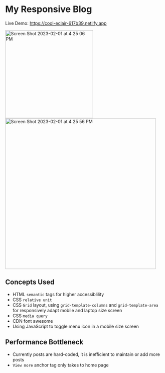 # My Responsive Blog 

Live Demo: https://cool-eclair-617b39.netlify.app

<p>
<img width="280" alt="Screen Shot 2023-02-01 at 4 25 06 PM" src="https://user-images.githubusercontent.com/75557717/216200445-f2172b07-aed7-4be3-b181-f8a9a674831e.png">
<img width="480" alt="Screen Shot 2023-02-01 at 4 25 56 PM" src="https://user-images.githubusercontent.com/75557717/216200456-1bdc7725-60f8-484f-8d55-8ceb7a32d21c.png">
</p>


## Concepts Used
- HTML `semantic` tags for higher accessiblility
- CSS `relative unit`
- CSS `Grid` layout, using `grid-template-columns` and `grid-template-area` for responsively adapt mobile and laptop size screen
- CSS `media query`
- CDN font awesome
- Using JavaScript to toggle menu icon in a mobile size screen

## Performance Bottleneck
- Currently posts are hard-coded, it is inefficient to maintain or add more posts 
- `View more` anchor tag only takes to home page
